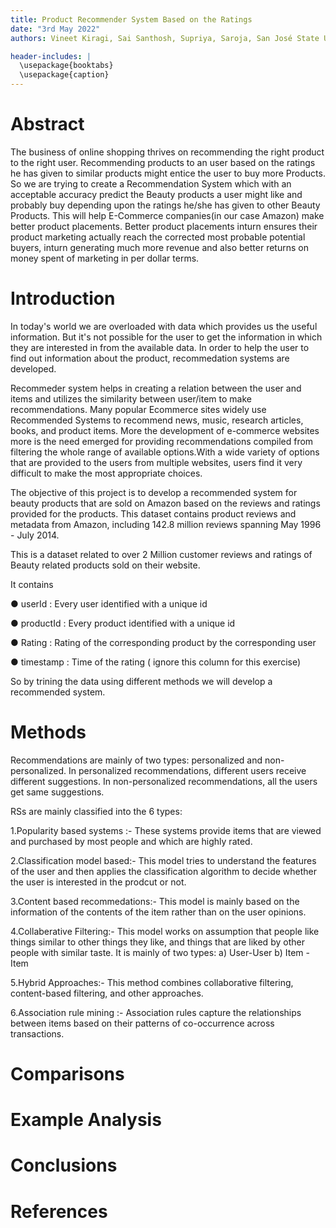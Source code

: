 ```yaml
---
title: Product Recommender System Based on the Ratings
date: "3rd May 2022"
authors: Vineet Kiragi, Sai Santhosh, Supriya, Saroja, San José State University

header-includes: |
  \usepackage{booktabs}
  \usepackage{caption}
---
```


# Abstract

The business of online shopping thrives on recommending the right product to the right user. Recommending products to an user based on the ratings he has given to similar products might entice the user to buy more Products. So we are trying to create a Recommendation System which with an acceptable accuracy predict the Beauty products a user might like and probably buy depending upon the ratings he/she has given to other Beauty Products. This will help E-Commerce companies(in our case Amazon) make better product placements. Better product placements inturn ensures their product marketing actually reach the corrected most probable potential buyers, inturn generating much more revenue and also better returns on money spent of marketing in per dollar terms.

# Introduction
In today's world we are overloaded with data which provides us the useful information. But it's not possible for the user to get the information in which they are interested in from the available data. In order to help the user to find out information about the product, recommedation systems are developed.

Recommeder system helps in creating a relation between the user and items and utilizes the similarity between user/item to make recommendations.
Many popular Ecommerce sites widely use Recommended Systems to recommend news, music, research articles, books, and product items. More the development of e-commerce websites more is the need emerged for providing recommendations compiled from filtering the whole range of available options.With a wide variety of options that are provided to the users from multiple websites, users find it very difficult to make the most appropriate choices.

The objective of this project is to develop a recommended system for beauty products that are sold on Amazon based on the reviews and ratings provided for the products. This dataset contains product reviews and metadata from Amazon, including 142.8 million reviews spanning May 1996 - July 2014.

This is a dataset related to over 2 Million customer reviews and ratings of Beauty related products sold on their website.

It contains

● userId : Every user identified with a unique id

● productId : Every product identified with a unique id

● Rating : Rating of the corresponding product by the corresponding user

● timestamp : Time of the rating ( ignore this column for this exercise)

So by trining the data using different methods we will develop a recommended system.

# Methods
Recommendations are mainly of two types: personalized and non-personalized. In personalized recommendations, different users receive different suggestions. In non-personalized recommendations, all the users get same suggestions. 

RSs are mainly classified into the 6 types: 

1.Popularity based systems :- These systems provide items that are viewed and purchased by most people and which are highly rated.

2.Classification model based:- This model tries to understand the features of the user and then applies the classification algorithm to decide whether the user is interested in the prodcut or not.

3.Content based recommedations:- This model is mainly based on the information of the contents of the item rather than on the user opinions.

4.Collaberative Filtering:- This model works on assumption that people like things similar to other things they like, and things that are liked by other people with similar taste. It is mainly of two types: a) User-User b) Item -Item

5.Hybrid Approaches:- This method combines collaborative filtering, content-based filtering, and other approaches.

6.Association rule mining :- Association rules capture the relationships between items based on their patterns of co-occurrence across transactions.


# Comparisons

# Example Analysis

# Conclusions


# References
